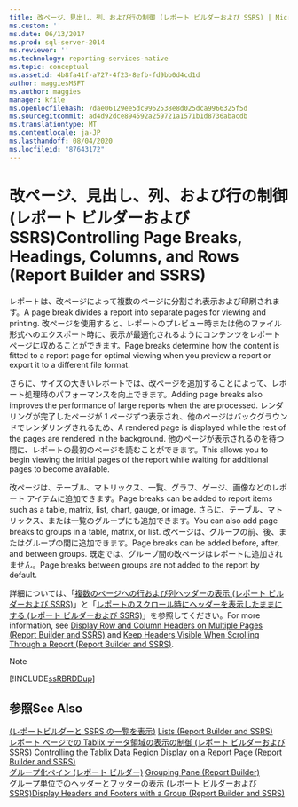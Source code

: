 ```yaml
---
title: 改ページ、見出し、列、および行の制御 (レポート ビルダーおよび SSRS) | Microsoft Docs
ms.custom: ''
ms.date: 06/13/2017
ms.prod: sql-server-2014
ms.reviewer: ''
ms.technology: reporting-services-native
ms.topic: conceptual
ms.assetid: 4b8fa41f-a727-4f23-8efb-fd9bb0d4cd1d
author: maggiesMSFT
ms.author: maggies
manager: kfile
ms.openlocfilehash: 7dae06129ee5dc9962538e8d025dca9966325f5d
ms.sourcegitcommit: ad4d92dce894592a259721a1571b1d8736abacdb
ms.translationtype: MT
ms.contentlocale: ja-JP
ms.lasthandoff: 08/04/2020
ms.locfileid: "87643172"
---
```

# <a name="controlling-page-breaks-headings-columns-and-rows-report-builder-and-ssrs"></a><span data-ttu-id="8ae30-102">改ページ、見出し、列、および行の制御 (レポート ビルダーおよび SSRS)</span><span class="sxs-lookup"><span data-stu-id="8ae30-102">Controlling Page Breaks, Headings, Columns, and Rows (Report Builder and SSRS)</span></span>
  <span data-ttu-id="8ae30-103">レポートは、改ページによって複数のページに分割され表示および印刷されます。</span><span class="sxs-lookup"><span data-stu-id="8ae30-103">A page break divides a report into separate pages for viewing and printing.</span></span> <span data-ttu-id="8ae30-104">改ページを使用すると、レポートのプレビュー時または他のファイル形式へのエクスポート時に、表示が最適化されるようにコンテンツをレポート ページに収めることができます。</span><span class="sxs-lookup"><span data-stu-id="8ae30-104">Page breaks determine how the content is fitted to a report page for optimal viewing when you preview a report or export it to a different file format.</span></span>  
  
 <span data-ttu-id="8ae30-105">さらに、サイズの大きいレポートでは、改ページを追加することによって、レポート処理時のパフォーマンスを向上できます。</span><span class="sxs-lookup"><span data-stu-id="8ae30-105">Adding page breaks also improves the performance of large reports when the are processed.</span></span> <span data-ttu-id="8ae30-106">レンダリングが完了したページが 1 ページずつ表示され、他のページはバックグラウンドでレンダリングされるため、</span><span class="sxs-lookup"><span data-stu-id="8ae30-106">A rendered page is displayed while the rest of the pages are rendered in the background.</span></span> <span data-ttu-id="8ae30-107">他のページが表示されるのを待つ間に、レポートの最初のページを読むことができます。</span><span class="sxs-lookup"><span data-stu-id="8ae30-107">This allows you to begin viewing the initial pages of the report while waiting for additional pages to become available.</span></span>  
  
 <span data-ttu-id="8ae30-108">改ページは、テーブル、マトリックス、一覧、グラフ、ゲージ、画像などのレポート アイテムに追加できます。</span><span class="sxs-lookup"><span data-stu-id="8ae30-108">Page breaks can be added to report items such as a table, matrix, list, chart, gauge, or image.</span></span> <span data-ttu-id="8ae30-109">さらに、テーブル、マトリックス、または一覧のグループにも追加できます。</span><span class="sxs-lookup"><span data-stu-id="8ae30-109">You can also add page breaks to groups in a table, matrix, or list.</span></span> <span data-ttu-id="8ae30-110">改ページは、グループの前、後、またはグループの間に追加できます。</span><span class="sxs-lookup"><span data-stu-id="8ae30-110">Page breaks can be added before, after, and between groups.</span></span> <span data-ttu-id="8ae30-111">既定では、グループ間の改ページはレポートに追加されません。</span><span class="sxs-lookup"><span data-stu-id="8ae30-111">Page breaks between groups are not added to the report by default.</span></span>  
  
 <span data-ttu-id="8ae30-112">詳細については、「[複数のページへの行および列ヘッダーの表示 &#40;レポート ビルダーおよび SSRS&#41;](display-row-and-column-headers-on-multiple-pages-report-builder-and-ssrs.md)」と「[レポートのスクロール時にヘッダーを表示したままにする &#40;レポート ビルダーおよび SSRS&#41;](keep-headers-visible-when-scrolling-through-a-report-report-builder-and-ssrs.md)」を参照してください。</span><span class="sxs-lookup"><span data-stu-id="8ae30-112">For more information, see [Display Row and Column Headers on Multiple Pages &#40;Report Builder and SSRS&#41;](display-row-and-column-headers-on-multiple-pages-report-builder-and-ssrs.md) and [Keep Headers Visible When Scrolling Through a Report &#40;Report Builder and SSRS&#41;](keep-headers-visible-when-scrolling-through-a-report-report-builder-and-ssrs.md).</span></span>  
  
> [!NOTE]  
>  [!INCLUDE[ssRBRDDup](../../includes/ssrbrddup-md.md)]  
  
## <a name="see-also"></a><span data-ttu-id="8ae30-113">参照</span><span class="sxs-lookup"><span data-stu-id="8ae30-113">See Also</span></span>  
 <span data-ttu-id="8ae30-114">[&#40;レポートビルダーと SSRS の一覧を表示&#41;](tables-matrices-and-lists-report-builder-and-ssrs.md) </span><span class="sxs-lookup"><span data-stu-id="8ae30-114">[Lists &#40;Report Builder and SSRS&#41;](tables-matrices-and-lists-report-builder-and-ssrs.md) </span></span>  
 <span data-ttu-id="8ae30-115">[レポート ページでの Tablix データ領域の表示の制御 &#40;レポート ビルダーおよび SSRS&#41;](controlling-the-tablix-data-region-display-on-a-report-page.md) </span><span class="sxs-lookup"><span data-stu-id="8ae30-115">[Controlling the Tablix Data Region Display on a Report Page &#40;Report Builder and SSRS&#41;](controlling-the-tablix-data-region-display-on-a-report-page.md) </span></span>  
 <span data-ttu-id="8ae30-116">[グループ化ペイン &#40;レポート ビルダー&#41;](grouping-pane-report-builder.md) </span><span class="sxs-lookup"><span data-stu-id="8ae30-116">[Grouping Pane &#40;Report Builder&#41;](grouping-pane-report-builder.md) </span></span>  
 [<span data-ttu-id="8ae30-117">グループ単位でのヘッダーとフッターの表示 &#40;レポート ビルダーおよび SSRS&#41;</span><span class="sxs-lookup"><span data-stu-id="8ae30-117">Display Headers and Footers with a Group &#40;Report Builder and SSRS&#41;</span></span>](display-headers-and-footers-with-a-group-report-builder-and-ssrs.md)  
  
  
